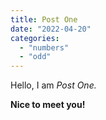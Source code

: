 ```yaml
---
title: Post One
date: "2022-04-20"
categories: 
  - "numbers"
  - "odd"
---
```


Hello, I am _Post One._

**Nice to meet you!**